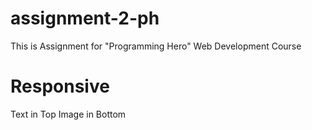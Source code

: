 # assignment-2-ph
This is Assignment for "Programming Hero" Web Development Course

# Responsive
Text in Top
Image in Bottom
